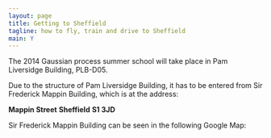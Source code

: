 ```yaml
---
layout: page
title: Getting to Sheffield
tagline: how to fly, train and drive to Sheffield
main: Y
---
```


The 2014 Gaussian process summer school will take place in Pam
Liversidge Building, PLB-D05.

Due to the structure of Pam Liversidge Building, it has to be entered
from Sir Frederick Mappin Building, which is at the address:

**Mappin Street**
**Sheffield**
**S1 3JD**

Sir Frederick Mappin Building can be seen in the following Google Map:

<div style="overflow:hidden;height:500px;width:600px;">
<div id="gmap_canvas" style="height:500px;width:600px;"></div>
<span id="get-map-data">[goertz-gutscheiin.com](http://www.goertz-gutscheiin.com)</span>

